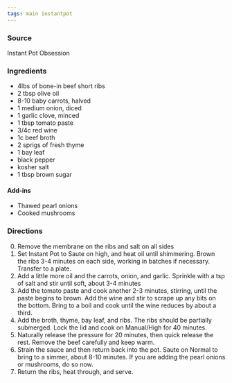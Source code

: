 ```yaml
---
tags: main instantpot
---
```


### Source
Instant Pot Obsession

### Ingredients
* 4lbs of bone-in beef short ribs
* 2 tbsp olive oil
* 8-10 baby carrots, halved
* 1 medium onion, diced
* 1 garlic clove, minced
* 1 tbsp tomato paste
* 3/4c red wine
* 1c beef broth
* 2 sprigs of fresh thyme
* 1 bay leaf
* black pepper
* kosher salt
* 1 tbsp brown sugar

#### Add-ins
* Thawed pearl onions
* Cooked mushrooms

### Directions
0. Remove the membrane on the ribs and salt on all sides
0. Set Instant Pot to Saute on high, and heat oil until shimmering. Brown the ribs 3-4 minutes on each side, working in batches if necessary. Transfer to a plate.
0. Add a little more oil and the carrots, onion, and garlic. Sprinkle with a tsp of salt and stir until soft, about 3-4 minutes
0. Add the tomato paste and cook another 2-3 minutes, stirring, until the paste begins to brown. Add the wine and stir to scrape up any bits on the bottom. Bring to a boil and cook until the wine reduces by about a third.
0. Add the broth, thyme, bay leaf, and ribs. The ribs should be partially submerged. Lock the lid and cook on Manual/High for 40 minutes.
0. Naturally release the pressure for 20 minutes, then quick release the rest. Remove the beef carefully and keep warm.
0. Strain the sauce and then return back into the pot. Saute on Normal to bring to a simmer, about 8-10 minutes. If you are adding the pearl onions or mushrooms, do so now.
0. Return the ribs, heat through, and serve.